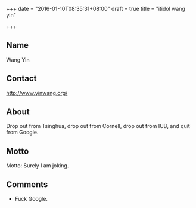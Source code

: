 +++
date = "2016-01-10T08:35:31+08:00"
draft = true
title = "itidol wang yin"

+++



## Name

Wang Yin

## Contact

<http://www.yinwang.org/>

## About

Drop out from Tsinghua, drop out from Cornell, drop out from IUB, and quit from Google.

## Motto

Motto: Surely I am joking.

## Comments

* Fuck Google.

